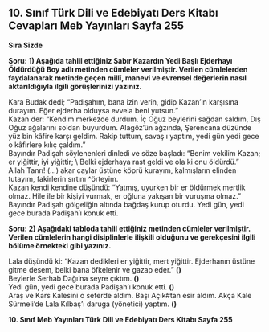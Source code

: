 ## 10. Sınıf Türk Dili ve Edebiyatı Ders Kitabı Cevapları Meb Yayınları Sayfa 255

**Sıra Sizde**

**Soru: 1) Aşağıda tahlil ettiğiniz Sabır Kazardın Yedi Başlı Ejderhayı Öldürdüğü Boy adlı metinden cümleler verilmiştir. Verilen cümlelerden faydalanarak metinde geçen millî, manevi ve evrensel değerlerin nasıl aktarıldığıyla ilgili görüşlerinizi yazınız.**

Kara Budak dedi; “Padişahım, bana izin verin, gidip Kazan’ın karşısına durayım. Eğer ejderha olduysa evvela beni yutsun.”  
 Kazan der: “Kendim merkezde durdum. İç Oğuz beylerini sağdan saldım, Dış Oğuz ağalarını soldan buyurdum. Alagöz’ün ağzında, Şerencana düzünde yüz bin kâfire karşı geldim. Rakip tuttum, savaş ı yaptım, yedi gün yedi gece o kâfirlere kılıç çaldım.”  
 Bayındır Padişah söylenenleri dinledi ve söze başladı: “Benim vekilim Kazan; er yiğittir, iyi yiğittir; \ Belki ejderhaya rast geldi ve ola ki onu öldürdü.”  
 Allah Tanrı! (…) akar çaylar üstüne köprü kurayım, kalmışların elinden tutayım, fakirlerin sırtını \^örteyim.  
 Kazan kendi kendine düşündü: “Yatmış, uyurken bir er öldürmek mertlik olmaz. Hile ile bir kişiyi vurmak, er oğluna yakışan bir vuruşma olmaz.”  
 Bayındır Padişah gölgeliğin altında bağdaş kurup oturdu. Yedi gün, yedi gece burada Padişah’ı konuk etti.

**Soru: 2) Aşağıdaki tabloda tahlil ettiğiniz metinden cümleler verilmiştir. Verilen cümlelerin hangi disiplinlerle ilişkili olduğunu ve gerekçesini ilgili bölüme örnekteki gibi yazınız.**

Lala düşündü ki: “Kazan dedikleri er yiğittir, mert yiğittir. Ejderhanın üstüne gitme desem, belki bana öfkelenir ve gazap eder.” **()**  
 Beylerle Serhab Dağı’na seyre çıktım. **()**  
 Yedi gün, yedi gece burada Padişah’ı konuk etti. **()**  
 Araş ve Kars Kalesini o seferde aldım. Başı Açık#tan esir aldım. Akça Kale Sürmeli’de Lala Kılbaş’ı daruga (yönetici) yaptım. **()**

**10. Sınıf Meb Yayınları Türk Dili ve Edebiyatı Ders Kitabı Sayfa 255**